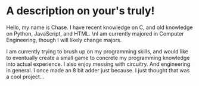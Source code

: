 # A description on your's truly!
Hello, my name is Chase. I have recent knowledge on C, and old knowledge on Python, JavaScript, and HTML.
\nI am currently majored in Computer Engineering, though I will likely change majors.

I am currently trying to brush up on my programming skills, and would like to eventually create a small game to concrete my programming knowledge into actual experience.
I also enjoy messing with circuitry. And engineering in general.
I once made an 8 bit adder just because. I just thought that was a cool project...
